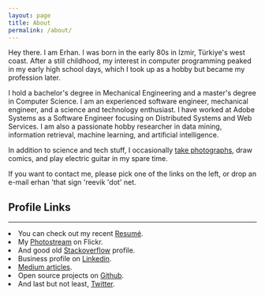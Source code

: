 ```yaml
---
layout: page
title: About
permalink: /about/
---
```


Hey there. I am Erhan. I was born in the early 80s in Izmir, Türkiye's west coast. After a still childhood, my interest in computer programming peaked in my early high school days, which I took up as a hobby but became my profession later.

I hold a bachelor's degree in Mechanical Engineering and a master's degree in Computer Science. I am an experienced software engineer, mechanical engineer, and a science and technology enthusiast. I have worked at Adobe Systems as a Software Engineer focusing on Distributed Systems and Web Services. I am also a passionate hobby researcher in data mining, information retrieval, machine learning, and artificial intelligence. 

In addition to science and tech stuff, I occasionally <a href="https://www.flickr.com/photos/bagdemir/">take photographs</a>, draw comics, and play electric guitar in my spare time.

If you want to contact me, please pick one of the links on the left, or drop an e-mail erhan 'that sign 'reevik 'dot' net.

**Profile Links**
---
<hr/>

<li>You can check out my recent <a href="/assets/resume.pdf">Resumé</a>.</li>
<li>My <a href="https://www.flickr.com/photos/bagdemir/">Photostream</a> on Flickr.</li>
<li>And good old <a href="https://stackoverflow.com/users/481863/erhan-bagdemir">Stackoverflow</a> profile.</li>
<li>Business profile on <a href="https://www.linkedin.com/in/erhan-bagdemir/">Linkedin</a>.</li>
<li><a href="https://medium.com/@bagdemir">Medium articles</a>.</li>
<li>Open source projects on <a href="https://twitter.com/reevik">Github</a>.</li>
<li>And last but not least, <a href="https://twitter.com/reevik">Twitter</a>.
<br/>
<br/>